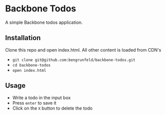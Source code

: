 # Backbone Todos

A simple Backbone todos application.

## Installation

Clone this repo and open index.html. All other content is loaded from CDN's

* `git clone git@github.com:bengrunfeld/backbone-todos.git`
* `cd backbone-todos`
* `open index.html`

## Usage

* Write a todo in the input box
* Press `enter` to save it
* Click on the `X` button to delete the todo
